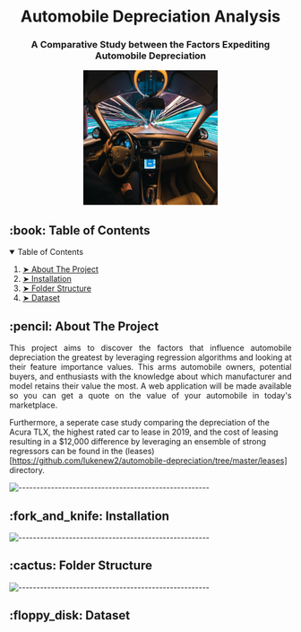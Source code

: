 <h1 align="center"> Automobile Depreciation Analysis </h1>
<h3 align="center"> A Comparative Study between the Factors Expediting Automobile Depreciation </h3> 
<p align="center"> 
  <img src="images/cover_image.jpeg" alt="By Samuele Errico Piccarini on Upsplash" width="240px" height="240px">
</p>

<!-- TABLE OF CONTENTS -->
<h2 id="table-of-contents"> :book: Table of Contents</h2>

<details open="open">
  <summary>Table of Contents</summary>
  <ol>
    <li><a href="#about-the-project"> ➤ About The Project</a></li>
    <li><a href="#installation"> ➤ Installation</a></li>
    <li><a href="#folder-structure"> ➤ Folder Structure</a></li>
    <li><a href="#dataset"> ➤ Dataset</a></li>
  </ol>
</details>

<!-- ABOUT THE PROJECT -->
<h2 id="about-the-project"> :pencil: About The Project</h2>

<p align="justify"> 
This project aims to discover the factors that influence automobile depreciation the greatest by leveraging 
regression algorithms and looking at their feature importance values.  This arms automobile owners, potential 
buyers, and enthusiasts with the knowledge about which manufacturer and model retains their value the most.  
A web application will be made available so you can get a quote on the value of your automobile in today's 
marketplace.

Furthermore, a seperate case study comparing the depreciation of the Acura TLX, the highest rated car to lease in 2019, 
and the cost of leasing resulting in a $12,000 difference by leveraging an ensemble of strong regressors can be found 
in the (leases)[https://github.com/lukenew2/automobile-depreciation/tree/master/leases] directory.
</p>

![-----------------------------------------------------](https://raw.githubusercontent.com/andreasbm/readme/master/assets/lines/rainbow.png)

<!-- INSTALLATION -->
<h2 id="installation"> :fork_and_knife: Installation</h2>

![-----------------------------------------------------](https://raw.githubusercontent.com/andreasbm/readme/master/assets/lines/rainbow.png)

<!-- :paw_prints:-->
<!-- FOLDER STRUCTURE -->
<h2 id="folder-structure"> :cactus: Folder Structure</h2>
 

![-----------------------------------------------------](https://raw.githubusercontent.com/andreasbm/readme/master/assets/lines/rainbow.png)

<!-- DATASET -->
<h2 id="dataset"> :floppy_disk: Dataset</h2>